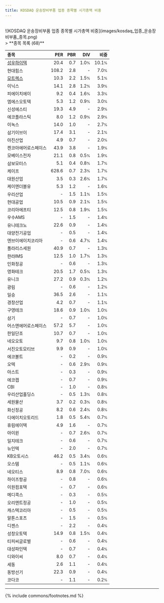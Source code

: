 ```yaml
---
title: KOSDAQ 운송장비부품 업종 종목별 시가총액 비중
---
```

<br>
![KOSDAQ 운송장비부품 업종 종목별 시가총액 비중](images/kosdaq_업종_운송장비부품_종목.png)
<br>
> **종목 목록 (68)**<a id="list"></a>

| **종목** | **PER** | **PBR** | **DIV** | **비중** |
| :------- | ------: | ------: | ------: | -------: |
| [성우하이텍](/015750/) | 20.4 | 0.7 | 1.0<small>%</small> | 10.1<small>%</small> |
| 현대힘스 | 108.2 | 2.8 | - | 7.0<small>%</small> |
| [모트렉스](/118990/) | 10.3 | 2.2 | 1.5<small>%</small> | 5.1<small>%</small> |
| 이닉스 | 14.1 | 2.8 | 1.2<small>%</small> | 3.9<small>%</small> |
| 피에이치에이 | 9.2 | 0.4 | 1.6<small>%</small> | 3.3<small>%</small> |
| 엠에스오토텍 | 5.3 | 1.2 | 0.9<small>%</small> | 3.0<small>%</small> |
| 신성에스티 | 19.3 | 4.9 | - | 2.9<small>%</small> |
| 에코플라스틱 | 8.0 | 1.2 | 0.9<small>%</small> | 2.9<small>%</small> |
| 이녹스 | 14.0 | 1.0 | - | 2.7<small>%</small> |
| 삼기이브이 | 17.4 | 3.1 | - | 2.1<small>%</small> |
| 아진산업 | 4.9 | 0.7 | - | 2.0<small>%</small> |
| 켄코아에어로스페이스 | 43.9 | 3.8 | - | 1.9<small>%</small> |
| 모베이스전자 | 21.1 | 0.8 | 0.5<small>%</small> | 1.9<small>%</small> |
| 삼보모터스 | 5.1 | 0.4 | 0.8<small>%</small> | 1.7<small>%</small> |
| 케이프 | 628.6 | 0.7 | 2.3<small>%</small> | 1.7<small>%</small> |
| 대원산업 | 3.5 | 0.3 | 2.6<small>%</small> | 1.7<small>%</small> |
| 케이엔더블유 | 5.3 | 1.2 | - | 1.6<small>%</small> |
| 우리산업 | - | 1.5 | 1.1<small>%</small> | 1.5<small>%</small> |
| 현대공업 | 10.5 | 0.9 | 2.1<small>%</small> | 1.5<small>%</small> |
| 코리아에프티 | 12.5 | 0.8 | 1.9<small>%</small> | 1.5<small>%</small> |
| 우수AMS | - | 1.5 | - | 1.4<small>%</small> |
| 유니테크노 | 22.6 | 0.9 | - | 1.4<small>%</small> |
| 대양전기공업 | - | 0.5 | - | 1.4<small>%</small> |
| 엔브이에이치코리아 | - | 0.6 | 4.7<small>%</small> | 1.4<small>%</small> |
| 폴라리스세원 | 40.9 | 0.7 | - | 1.3<small>%</small> |
| 한라IMS | 12.5 | 1.0 | 1.7<small>%</small> | 1.3<small>%</small> |
| 인화정공 | - | 0.6 | - | 1.3<small>%</small> |
| 영화테크 | 20.5 | 1.7 | 0.5<small>%</small> | 1.3<small>%</small> |
| 유니크 | 27.2 | 0.9 | 0.3<small>%</small> | 1.2<small>%</small> |
| 광림 | - | 0.6 | - | 1.2<small>%</small> |
| 일승 | 36.5 | 2.6 | - | 1.1<small>%</small> |
| 경창산업 | 4.2 | 0.7 | - | 1.1<small>%</small> |
| 구영테크 | 18.6 | 0.9 | 1.0<small>%</small> | 1.0<small>%</small> |
| 삼기 | - | 0.7 | - | 1.0<small>%</small> |
| 어스앤에어로스페이스 | 57.2 | 5.7 | - | 1.0<small>%</small> |
| 한일단조 | 10.7 | 0.7 | - | 1.0<small>%</small> |
| 네오오토 | 9.7 | 0.8 | 1.0<small>%</small> | 1.0<small>%</small> |
| 서진오토모티브 | 9.9 | 0.9 | - | 1.0<small>%</small> |
| 에코볼트 | - | 0.2 | - | 0.9<small>%</small> |
| 오텍 | - | 0.6 | 2.9<small>%</small> | 0.9<small>%</small> |
| 아스트 | - | 0.3 | - | 0.9<small>%</small> |
| 에코캡 | - | 0.7 | - | 0.9<small>%</small> |
| CBI | - | 1.0 | - | 0.8<small>%</small> |
| 우리산업홀딩스 | - | 0.5 | 1.3<small>%</small> | 0.8<small>%</small> |
| 세원물산 | 3.7 | 0.2 | 0.3<small>%</small> | 0.8<small>%</small> |
| 화신정공 | 8.2 | 0.6 | 2.4<small>%</small> | 0.8<small>%</small> |
| 디에이치오토리드 | 1.8 | 0.5 | 5.4<small>%</small> | 0.7<small>%</small> |
| 휴림에이텍 | 4.9 | 1.6 | - | 0.7<small>%</small> |
| 아이윈 | - | 0.7 | 2.6<small>%</small> | 0.7<small>%</small> |
| 일지테크 | - | 0.6 | - | 0.7<small>%</small> |
| 뉴인텍 | - | 2.0 | - | 0.7<small>%</small> |
| KB오토시스 | 46.2 | 0.5 | 3.4<small>%</small> | 0.6<small>%</small> |
| 오스템 | - | 0.5 | 1.1<small>%</small> | 0.6<small>%</small> |
| 네오티스 | 8.9 | 0.8 | 7.0<small>%</small> | 0.6<small>%</small> |
| 하이즈항공 | - | 0.8 | - | 0.6<small>%</small> |
| 이원컴포텍 | - | 0.7 | - | 0.6<small>%</small> |
| 메디콕스 | - | 0.3 | - | 0.5<small>%</small> |
| 오리엔트정공 | - | 1.0 | - | 0.5<small>%</small> |
| 캐스텍코리아 | - | 0.5 | - | 0.5<small>%</small> |
| 알톤스포츠 | - | 1.5 | - | 0.5<small>%</small> |
| 디젠스 | - | 2.2 | - | 0.4<small>%</small> |
| 성창오토텍 | 14.9 | 0.8 | 1.5<small>%</small> | 0.4<small>%</small> |
| 티피씨글로벌 | - | 0.6 | - | 0.4<small>%</small> |
| 대성파인텍 | - | 0.7 | - | 0.4<small>%</small> |
| 디와이씨 | 8.0 | 0.7 | - | 0.4<small>%</small> |
| 세동 | 2.6 | 1.1 | - | 0.4<small>%</small> |
| 동방선기 | 22.3 | 0.9 | - | 0.4<small>%</small> |
| 코다코 | - | 1.1 | - | 0.2<small>%</small> |

---
{% include commons/footnotes.md %}